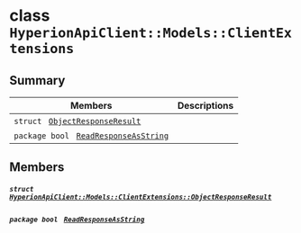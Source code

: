 # class `HyperionApiClient::Models::ClientExtensions` 

## Summary

 Members                                | Descriptions                                
----------------------------------------|---------------------------------------------
`struct ` [`ObjectResponseResult`](.github/workflows/documentation/md/HyperionApiClient--Models--ClientExtensions--ObjectResponseResult.md#struct_hyperion_api_client_1_1_models_1_1_client_extensions_1_1_object_response_result)        | 
`package bool ` [`ReadResponseAsString`](#class_hyperion_api_client_1_1_models_1_1_client_extensions_1af23696a86b169e0602f5041d05833c5e) | 

## Members

##### `struct ` [`HyperionApiClient::Models::ClientExtensions::ObjectResponseResult`](.github/workflows/documentation/md/HyperionApiClient--Models--ClientExtensions--ObjectResponseResult.md#struct_hyperion_api_client_1_1_models_1_1_client_extensions_1_1_object_response_result) 

##### `package bool ` [`ReadResponseAsString`](#class_hyperion_api_client_1_1_models_1_1_client_extensions_1af23696a86b169e0602f5041d05833c5e) 

